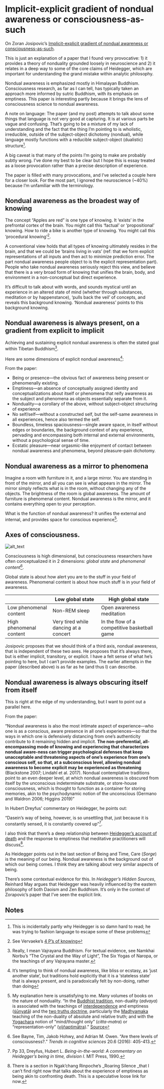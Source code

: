 # Implicit-explicit gradient of nondual awareness or consciousness-as-such

On Zoran Josipovic’s [Implicit-explicit gradient of nondual awareness or consciousness-as-such](https://www.researchgate.net/publication/355281066_Implicit-explicit_gradient_of_nondual_awareness_or_consciousness_as_such).

This is just an explanation of a paper that I found very provocative: 1) it provides a theory of nonduality grounded loosely in neuroscience and 2) it relates in a deep way to some of the core claims of Heidegger, which are important for understanding the grand mistake within analytic philosophy. 

Nondual awareness is emphasized mostly in Himalayan Buddhism. Consciousness research, as far as I can tell, has typically taken an approach more informed by sutric Buddhism, with its emphasis on emptiness. This paper is interesting partly because it brings the lens of consciousness science to nondual awareness.

A note on language: The paper (and my post) attempts to talk about some things that language is not very good at capturing. It is at various parts be vague and confusing. That’s going to be a mixture of my lack of understanding and the fact that the thing I’m pointing to is wholistic, irreducible, outside of the subject-object dichotomy (nondual), while language mostly functions with a reducible subject-object (dualistic) structure[^1]. 

A big caveat is that many of the points I’m going to make are probably subtly wrong. I’ve done my best to be clear but I hope this is essay treated as a loose provocation rather than a precise description of experience.

The paper is filled with many provocations, and I’ve selected a couple here for a closer look. For the most part, I ignored the neuroscience (~40%) because I’m unfamiliar with the terminology.

## Nondual awareness as the broadest way of knowing

The concept “Apples are red” is one type of knowing. It ‘exists’ in the prefrontal cortex of the brain. You might call this ‘factual’ or ‘propositional’ knowing. How to ride a bike is another type of knowing. You might call this ‘procedural knowing’[^2]. 

A conventional view holds that all types of knowing ultimately resides in the brain, and that we could be ‘brains living in vats’ (ref: that we form explicit representations of all inputs and then act to minimize prediction error. The part nondual awareness people object to is the explicit representation part). People who take nondual awareness seriously reject this view, and believe that there is a very broad form of knowing that unifies the brain, body, and environment in a non-conceptual but direct experience. 

It’s difficult to talk about with words, and sounds mystical until an experience in an altered state of mind (whether through substances, meditation or by happenstance), ‘pulls back the veil’ of concepts, and reveals this background knowing. ‘Nondual awareness’ points to this background knowing.

## Nondual awareness is always present, on a gradient from explicit to implicit

Achieving and sustaining explicit nondual awareness is often the stated goal within Tibetan Buddhism[^3]. 

Here are some dimensions of explicit nondual awareness[^4]:

From the paper:

- Being or presence—the obvious fact of awareness being present or phenomenally existing.
- Emptiness—an absence of conceptually assigned identity and conceptualizations about itself or phenomena that reify awareness as the subject and phenomena as objects essentially separate from it.  
- Nonduality—a corollary of the above, without subject–object structuring of experience
- No self/self—without a constructed self, but the self-same awareness in all experiences, hence also termed the self.
- Boundless, timeless spaciousness—single aware space, in itself without edges or boundaries, the background context of any experience, pervading and encompassing both internal and external environments, without a psychological sense of time.
- Ecstatic pleasure—near orgasmic-like enjoyment of contact between nondual awareness and phenomena, beyond pleasure–pain dichotomy.

## Nondual awareness as a mirror to phenomena 

Imagine a room with furniture in it, and a large mirror. You are standing in front of the mirror, and all you can see is what appears in the mirror. The mirror simply reflects what is in the room, without changing any of the objects.  The brightness of the room is global awareness. The amount of furniture is phenomenal content. Nondual awareness is the mirror, and it contains everything open to your perception.

What is the function of nondual awareness? It unifies the external and internal, and provides space for conscious experience[^5]. 

## Axes of consciousness.

![alt_text](/nondual.png "image_tooltip")

Consciousness is high dimensional, but consciousness researchers have often conceptualized it in 2 dimensions: _global state_ and _phenomenal content_[^6]. 

Global state is about how alert you are to the stuff in your field of awareness. Phenomenal content is about how much stuff is in your field of awareness.

| | Low global state | High global state |
|-|-|-|
| Low phenomenal content | Non-REM sleep | Open awareness meditation |  
| High phenomenal content | Very tired while dancing at a concert | In the flow of a competitive basketball game |

Josipovic proposes that we should think of a third axis, nondual awareness, that is independent of these two axes. He proposes that it’s always there, but is either implicit, transitory, or explicit. I have a felt sense of what he’s pointing to here, but I can’t provide examples. The earlier attempts in the paper (described above) is as far as he (and thus I) can describe.

## Nondual awareness is always obscuring itself from itself

This is right at the edge of my understanding, but I want to point out a parallel here. 

From the paper:

“Nondual awareness is also the most intimate aspect of experience—who one is as a conscious, aware presence in all one’s experiences—so that the ways in which one is defensively distancing from one’s authenticity contribute to it remaining hidden and implicit. **The non-preferential, all-encompassing mode of knowing and experiencing that characterizes nondual aware-ness can trigger psychological defenses that keep unacceptable and threatening aspects of one’s experience from one’s conscious self, so that, at a subconscious level, allowing nondual awareness to become explicit may be experienced as threatening** (Blackstone 2007; Lindahl et al. 2017). Nondual contemplative traditions point to an even deeper level, at which nondual awareness is obscured from itself by the unconscious indeterminate substrate, or store-house consciousness, which is thought to function as a container for storing memories, akin to the psychodynamic notion of the unconscious (Germano and Waldron 2006; Higgins 2019)”

In Hubert Dreyfus' commentary on Heidegger, he points out:

“Dasein’s way of being, however, is so unsettling that, just because it is constantly sensed, it is constantly covered up”[^7].

I also think that there’s a deep relationship between [Heidegger’s account of death](https://plato.stanford.edu/entries/heidegger/#Dea) and the response to emptiness that meditative practitioners will discuss[^8].

As Heidegger points out in the last section of Being and Time, Care (_Sorge_) is the meaning of our being. Nondual awareness is the background out of which our being comes. I think they are talking about very similar aspects of being.

There’s some contextual evidence for this. In *Heidegger’s Hidden Sources*, Reinhard May argues that Heidegger was heavily influenced by the eastern philosophy of both Daoism and Zen Buddhism. It’s only in the context of Zorapovic’s paper that I’ve seen the explicit link.

## Notes

[^1]: This is incidentally partly why Heidegger is so damn hard to read; he was trying to fashion language to escape some of these problems

[^2]: See Vervaeke’s [4 P’s of knowing](https://www.youtube.com/watch?v=Gyx5tyFttfA)

[^3]: Really, I mean Vajrayana Buddhism. For textual evidence, see Namkhai Norbu’s “The Crystal and the Way of Light”, The Six Yogas of Naropa, or the teachings of any Vajrayana master.

[^4]: It’s tempting to think of nondual awareness, like bliss or ecstasy, as ‘just another state’, but traditions hold explicitly that it is a ‘stateless state’ that is always present, and is paradoxically felt by non-doing, rather than doing

[^5]: My explanation here is unsatisfying to me. Many volumes of books on the nature of nonduality. “In the [Buddhist tradition](https://en.wikipedia.org/wiki/Buddhism), non-duality (_advaya_) is associated with the teachings of [interdependence](https://en.wikipedia.org/wiki/Prat%C4%ABtyasamutp%C4%81da) and emptiness ([śūnyatā](https://en.wikipedia.org/wiki/%C5%9A%C5%ABnyat%C4%81)) and the [two truths doctrine](https://en.wikipedia.org/wiki/Two_truths_doctrine), particularly the [Madhyamaka](https://en.wikipedia.org/wiki/Madhyamaka) teaching of the non-duality of absolute and relative truth; and with the [Yogachara](https://en.wikipedia.org/wiki/Yogachara) notion of “mind/thought only” (_citta-matra_) or “representation-only” ([vijñaptimātra](https://en.wikipedia.org/wiki/Yogacara#Representation-only)).” [Source](https://en.wikipedia.org/wiki/Nondualism)

[^6]: See Bayne, Tim, Jakob Hohwy, and Adrian M. Owen. “Are there levels of consciousness?.” _Trends in cognitive sciences_ 20.6 (2016): 405-413.

[^7]: Pp 33, Dreyfus, Hubert L. _Being-in-the-world: A commentary on Heidegger’s being in time, division I_. MIT Press, 1990.

[^8]: There is a section in Ngak’chang Rinpoche’s _Roaring Silence _that I can’t find right now that talks about the experience of emptiness as being akin to confronting death. This is a speculative loose link for now.
